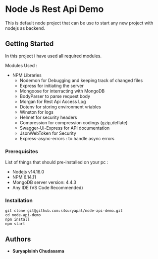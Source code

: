 # Node Js Rest Api Demo

This is default node project that can be use to start any new project with nodejs as backend.

## Getting Started

In this project i have used all required modules.

Modules Used : 

  - NPM Libraries
    - Nodemon for Debugging and keeping track of changed files
    - Express for initiating the server
    - Mongoose for interracting with MongoDB
    - BodyParser to parse request body
    - Morgan for Rest Api Access Log
    - Dotenv for storing environment vriables
    - Winston for logs
    - Helmet for security headers
    - Compression for compression codings (gzip,deflate) 
    - Swagger-Ui-Express for API documentation
    - JsonWebToken for Security
    - Express-async-errors : to handle async errors


### Prerequisites

List of things that should pre-installed on your pc :

 - Nodejs v14.16.0
 - NPM 6.14.11
 - MongoDB server version: 4.4.3
 - Any IDE (VS Code Recommended) 


### Installation

```
git clone git@github.com:s4suryapal/node-api-demo.git
cd node-api-demo
npm install
npm start
```


## Authors

* **Suryaplsinh Chudasama** 
